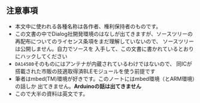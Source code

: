 ## 注意事項
* 本文中に使われる各種名称は各作者、権利保持者のものです。
* この文書の中でDialog社開発環境のはなしが出てきますが、ソースツリーの再配布についてのライセンス条項をまだ理解していないので、
ソースツリーは公開しません。自力でソースを
入手して、この文書に書かれているとおりにハックしてください
* `DA14580`そのものにはアンテナが内蔵されているわけではないので、
同ICが搭載された市販の技適取得済BLEモジュールを使う前提です
* 筆者はmbed(TM)環境が好きです。このノートにはmbed環境（とARM環境）の話しか
出てきません。**Arduinoの話は出てきません**
* こので大半の資料は英文です。